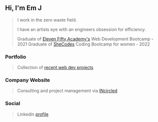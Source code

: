 ## Hi, I'm Em J

> I work in the zero waste field.
> 
> I have an artists eye with an engineers obsession for efficiency.
> 
> Graduate of [Eleven Fifty Academy's](https://elevenfifty.org/) Web Development Bootcamp - 2021
> Graduate of [SheCodes](https://shecodes.io/) Coding Bootcamp for women - 2022

### Portfolio
> Collection of [recent web dev projects](https://emnojacks.github.io/portfolio/)

### Company Website
> Consulting and project management via [INcircled](https://incircled.org)

### Social 
> Linkedin [profile](https://www.linkedin.com/in/emily-jackson-86357551/)

